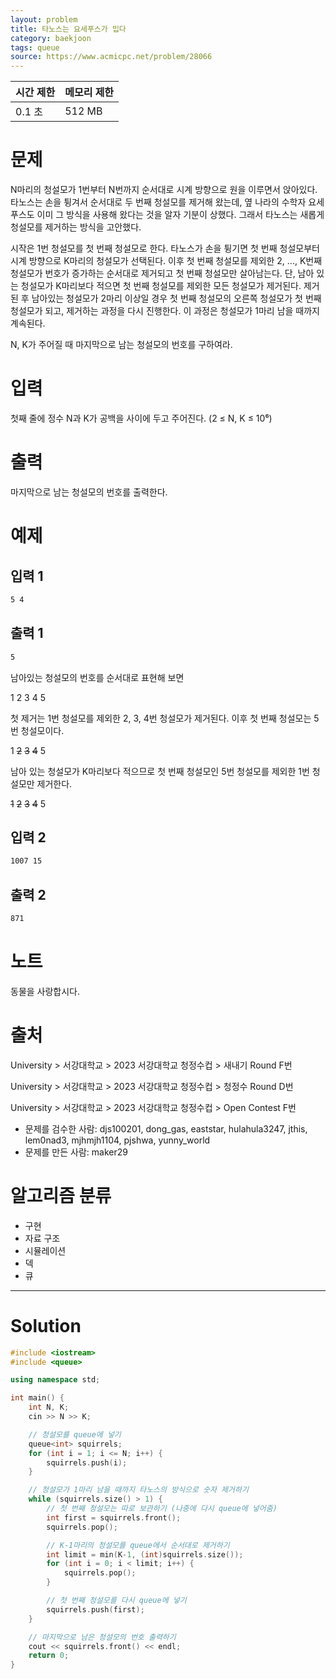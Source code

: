 ```yaml
---
layout: problem
title: 타노스는 요세푸스가 밉다
category: baekjoon
tags: queue
source: https://www.acmicpc.net/problem/28066
---
```


| 시간 제한 | 메모리 제한 |
| --- | --- |
| 0.1 초 | 512 MB |

# 문제

N마리의 청설모가 1번부터 N번까지 순서대로 시계 방향으로 원을 이루면서 앉아있다. 타노스는 손을 튕겨서 순서대로 두 번째 청설모를 제거해 왔는데, 옆 나라의 수학자 요세푸스도 이미 그 방식을 사용해 왔다는 것을 알자 기분이 상했다. 그래서 타노스는 새롭게 청설모를 제거하는 방식을 고안했다.

시작은 1번 청설모를 첫 번째 청설모로 한다. 타노스가 손을 튕기면 첫 번째 청설모부터 시계 방향으로 K마리의 청설모가 선택된다. 이후 첫 번째 청설모를 제외한 2, ..., K번째 청설모가 번호가 증가하는 순서대로 제거되고 첫 번째 청설모만 살아남는다. 단, 남아 있는 청설모가 K마리보다 적으면 첫 번째 청설모를 제외한 모든 청설모가 제거된다. 제거된 후 남아있는 청설모가 2마리 이상일 경우 첫 번째 청설모의 오른쪽 청설모가 첫 번째 청설모가 되고, 제거하는 과정을 다시 진행한다. 이 과정은 청설모가 1마리 남을 때까지 계속된다.

N, K가 주어질 때 마지막으로 남는 청설모의 번호를 구하여라.

# 입력

첫째 줄에 정수 N과 K가 공백을 사이에 두고 주어진다. (2 ≤ N, K ≤ 10⁶)

# 출력

마지막으로 남는 청설모의 번호를 출력한다.

# 예제

## 입력 1

```txt
5 4
```

## 출력 1

```txt
5
```

남아있는 청설모의 번호를 순서대로 표현해 보면

1 2 3 4 5

첫 제거는 1번 청설모를 제외한 2, 3, 4번 청설모가 제거된다. 이후 첫 번째 청설모는 5번 청설모이다.

1 ~~2~~ ~~3~~ ~~4~~ 5

남아 있는 청설모가 K마리보다 적으므로 첫 번째 청설모인 5번 청설모를 제외한 1번 청설모만 제거한다.

~~1~~ ~~2~~ ~~3~~ ~~4~~ 5

## 입력 2

```txt
1007 15
```

## 출력 2

```txt
871
```

# 노트

동물을 사랑합시다.

# 출처

University > 서강대학교 > 2023 서강대학교 청정수컵 > 새내기 Round F번

University > 서강대학교 > 2023 서강대학교 청정수컵 > 청정수 Round D번

University > 서강대학교 > 2023 서강대학교 청정수컵 > Open Contest F번

- 문제를 검수한 사람: djs100201, dong_gas, eaststar, hulahula3247, jthis, lem0nad3, mjhmjh1104, pjshwa, yunny_world
- 문제를 만든 사람: maker29

# 알고리즘 분류

- 구현
- 자료 구조
- 시뮬레이션
- 덱
- 큐

---

# Solution

```cpp
#include <iostream>
#include <queue>

using namespace std;

int main() {
    int N, K;
    cin >> N >> K;

    // 청설모를 queue에 넣기
    queue<int> squirrels;
    for (int i = 1; i <= N; i++) {
        squirrels.push(i);
    }

    // 청설모가 1마리 남을 때까지 타노스의 방식으로 숫자 제거하기
    while (squirrels.size() > 1) {
        // 첫 번째 청설모는 따로 보관하기 (나중에 다시 queue에 넣어줌)
        int first = squirrels.front();
        squirrels.pop();

        // K-1마리의 청설모를 queue에서 순서대로 제거하기
        int limit = min(K-1, (int)squirrels.size());
        for (int i = 0; i < limit; i++) {
            squirrels.pop();
        }

        // 첫 번째 청설모를 다시 queue에 넣기
        squirrels.push(first);
    }

    // 마지막으로 남은 청설모의 번호 출력하기
    cout << squirrels.front() << endl;
    return 0;
}
```

